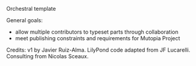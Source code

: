 Orchestral template

General goals:
 * allow multiple contributors to typeset parts through collaboration
 * meet publishing constraints and requirements for Mutopia Project

Credits:
v1 by Javier Ruiz-Alma.  LilyPond code adapted from JF Lucarelli.  Consulting from Nicolas Sceaux.
